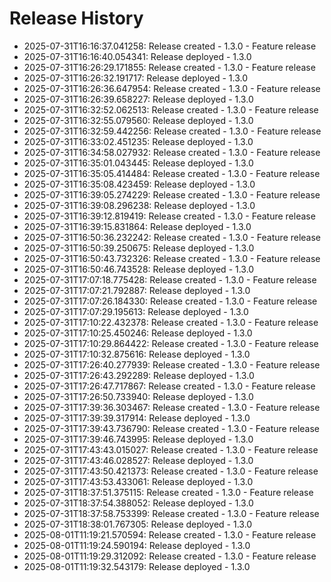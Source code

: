 # Release History

- 2025-07-31T16:16:37.041258: Release created - 1.3.0 - Feature release
- 2025-07-31T16:16:40.054341: Release deployed - 1.3.0
- 2025-07-31T16:26:29.171855: Release created - 1.3.0 - Feature release
- 2025-07-31T16:26:32.191717: Release deployed - 1.3.0
- 2025-07-31T16:26:36.647954: Release created - 1.3.0 - Feature release
- 2025-07-31T16:26:39.658227: Release deployed - 1.3.0
- 2025-07-31T16:32:52.062513: Release created - 1.3.0 - Feature release
- 2025-07-31T16:32:55.079560: Release deployed - 1.3.0
- 2025-07-31T16:32:59.442256: Release created - 1.3.0 - Feature release
- 2025-07-31T16:33:02.451235: Release deployed - 1.3.0
- 2025-07-31T16:34:58.027932: Release created - 1.3.0 - Feature release
- 2025-07-31T16:35:01.043445: Release deployed - 1.3.0
- 2025-07-31T16:35:05.414484: Release created - 1.3.0 - Feature release
- 2025-07-31T16:35:08.423459: Release deployed - 1.3.0
- 2025-07-31T16:39:05.274229: Release created - 1.3.0 - Feature release
- 2025-07-31T16:39:08.296238: Release deployed - 1.3.0
- 2025-07-31T16:39:12.819419: Release created - 1.3.0 - Feature release
- 2025-07-31T16:39:15.831864: Release deployed - 1.3.0
- 2025-07-31T16:50:36.232242: Release created - 1.3.0 - Feature release
- 2025-07-31T16:50:39.250675: Release deployed - 1.3.0
- 2025-07-31T16:50:43.732326: Release created - 1.3.0 - Feature release
- 2025-07-31T16:50:46.743528: Release deployed - 1.3.0
- 2025-07-31T17:07:18.775428: Release created - 1.3.0 - Feature release
- 2025-07-31T17:07:21.792887: Release deployed - 1.3.0
- 2025-07-31T17:07:26.184330: Release created - 1.3.0 - Feature release
- 2025-07-31T17:07:29.195613: Release deployed - 1.3.0
- 2025-07-31T17:10:22.432378: Release created - 1.3.0 - Feature release
- 2025-07-31T17:10:25.450246: Release deployed - 1.3.0
- 2025-07-31T17:10:29.864422: Release created - 1.3.0 - Feature release
- 2025-07-31T17:10:32.875616: Release deployed - 1.3.0
- 2025-07-31T17:26:40.277939: Release created - 1.3.0 - Feature release
- 2025-07-31T17:26:43.292289: Release deployed - 1.3.0
- 2025-07-31T17:26:47.717867: Release created - 1.3.0 - Feature release
- 2025-07-31T17:26:50.733940: Release deployed - 1.3.0
- 2025-07-31T17:39:36.303467: Release created - 1.3.0 - Feature release
- 2025-07-31T17:39:39.317914: Release deployed - 1.3.0
- 2025-07-31T17:39:43.736790: Release created - 1.3.0 - Feature release
- 2025-07-31T17:39:46.743995: Release deployed - 1.3.0
- 2025-07-31T17:43:43.015027: Release created - 1.3.0 - Feature release
- 2025-07-31T17:43:46.028527: Release deployed - 1.3.0
- 2025-07-31T17:43:50.421373: Release created - 1.3.0 - Feature release
- 2025-07-31T17:43:53.433061: Release deployed - 1.3.0
- 2025-07-31T18:37:51.375115: Release created - 1.3.0 - Feature release
- 2025-07-31T18:37:54.388052: Release deployed - 1.3.0
- 2025-07-31T18:37:58.753399: Release created - 1.3.0 - Feature release
- 2025-07-31T18:38:01.767305: Release deployed - 1.3.0
- 2025-08-01T11:19:21.570594: Release created - 1.3.0 - Feature release
- 2025-08-01T11:19:24.590194: Release deployed - 1.3.0
- 2025-08-01T11:19:29.312092: Release created - 1.3.0 - Feature release
- 2025-08-01T11:19:32.543179: Release deployed - 1.3.0
